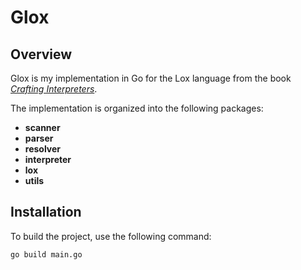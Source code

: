 # Glox

## Overview
Glox is my implementation in Go for the Lox language from the book [*Crafting Interpreters*](https://craftinginterpreters.com/).

The implementation is organized into the following packages:
- **scanner**
- **parser**
- **resolver**
- **interpreter**
- **lox**
- **utils**

## Installation
To build the project, use the following command:

```bash
go build main.go
```
